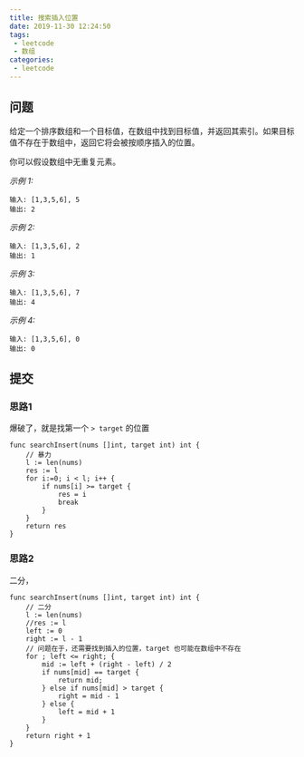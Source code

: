 ```yaml
---
title: 搜索插入位置
date: 2019-11-30 12:24:50
tags:
 - leetcode
 - 数组
categories: 
 - leetcode
---
```


## 问题
给定一个排序数组和一个目标值，在数组中找到目标值，并返回其索引。如果目标值不存在于数组中，返回它将会被按顺序插入的位置。

你可以假设数组中无重复元素。

*示例 1:*
```
输入: [1,3,5,6], 5
输出: 2
```
*示例 2:*
```
输入: [1,3,5,6], 2
输出: 1
```
*示例 3:*
```
输入: [1,3,5,6], 7
输出: 4
```
*示例 4:*
```
输入: [1,3,5,6], 0
输出: 0
```

## 提交 

### 思路1
爆破了，就是找第一个 `> target` 的位置 

```golang
func searchInsert(nums []int, target int) int {
	// 暴力
	l := len(nums)
	res := l
	for i:=0; i < l; i++ {
		if nums[i] >= target {
			res = i
			break
		}
	}
	return res
}
```

### 思路2
二分，
```golang
func searchInsert(nums []int, target int) int {
	// 二分
	l := len(nums)
	//res := l
	left := 0
	right := l - 1
	// 问题在于，还需要找到插入的位置，target 也可能在数组中不存在
	for ; left <= right; {
		mid := left + (right - left) / 2
		if nums[mid] == target {
			return mid;
		} else if nums[mid] > target {
			right = mid - 1
		} else {
			left = mid + 1
		}
	}
	return right + 1
}
```
